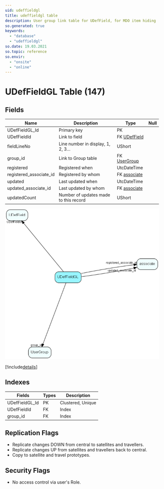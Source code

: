 ```yaml
---
uid: udeffieldgl
title: udeffieldgl table
description: User group link table for UDefField, for MDO item hiding
so.generated: true
keywords:
  - "database"
  - "udeffieldgl"
so.date: 19.03.2021
so.topic: reference
so.envir:
  - "onsite"
  - "online"
---
```


# UDefFieldGL Table (147)

## Fields

| Name | Description | Type | Null |
|------|-------------|------|:----:|
|UDefFieldGL\_Id|Primary key|PK| |
|UDefFieldId|Link to field|FK [UDefField](UDefField.md)| |
|fieldLineNo|Line number in display, 1, 2, 3…|UShort| |
|group\_id|Link to Group table|FK [UserGroup](UserGroup.md)| |
|registered|Registered when|UtcDateTime| |
|registered\_associate\_id|Registered by whom|FK [associate](associate.md)| |
|updated|Last updated when|UtcDateTime| |
|updated\_associate\_id|Last updated by whom|FK [associate](associate.md)| |
|updatedCount|Number of updates made to this record|UShort| |


![UDefFieldGL table relationship diagram](media\UDefFieldGL.png)

[!include[details](./includes/UDefFieldGL.md)]

## Indexes

| Fields | Types | Description |
|--------|-------|-------------|
|UDefFieldGL\_Id |PK |Clustered, Unique |
|UDefFieldId |FK |Index |
|group\_id |FK |Index |

## Replication Flags

* Replicate changes DOWN from central to satellites and travellers.
* Replicate changes UP from satellites and travellers back to central.
* Copy to satellite and travel prototypes.

## Security Flags

* No access control via user's Role.

